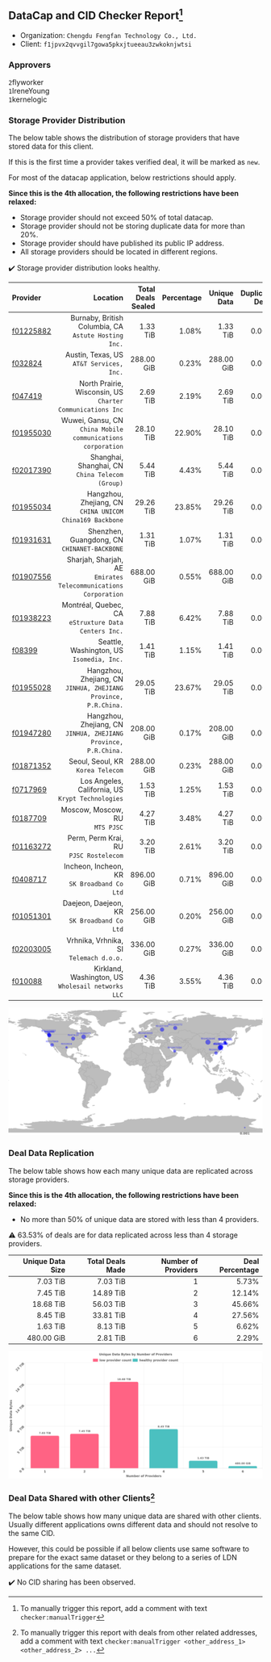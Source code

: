 ## DataCap and CID Checker Report[^1]
 - Organization: `Chengdu Fengfan Technology Co., Ltd.`
 - Client: `f1jpvx2qvvgil7gowa5pkxjtueeau3zwkoknjwtsi`
### Approvers
`2`flyworker<br/>`1`IreneYoung<br/>`1`kernelogic

### Storage Provider Distribution
The below table shows the distribution of storage providers that have stored data for this client.

If this is the first time a provider takes verified deal, it will be marked as `new`.

For most of the datacap application, below restrictions should apply.

**Since this is the 4th allocation, the following restrictions have been relaxed:**
 - Storage provider should not exceed 50% of total datacap.
 - Storage provider should not be storing duplicate data for more than 20%.
 - Storage provider should have published its public IP address.
 - All storage providers should be located in different regions.

✔️ Storage provider distribution looks healthy.

| Provider                                              |                                                           Location | Total Deals Sealed | Percentage | Unique Data | Duplicate Deals |
| :---------------------------------------------------- | -----------------------------------------------------------------: | -----------------: | ---------: | ----------: | --------------: |
| [f01225882](https://filfox.info/en/address/f01225882) |            Burnaby, British Columbia, CA<br/>`Astute Hosting Inc.` |           1.33 TiB |      1.08% |    1.33 TiB |           0.00% |
| [f032824](https://filfox.info/en/address/f032824)     |                        Austin, Texas, US<br/>`AT&T Services, Inc.` |         288.00 GiB |      0.23% |  288.00 GiB |           0.00% |
| [f047419](https://filfox.info/en/address/f047419)     |      North Prairie, Wisconsin, US<br/>`Charter Communications Inc` |           2.69 TiB |      2.19% |    2.69 TiB |           0.00% |
| [f01955030](https://filfox.info/en/address/f01955030) |     Wuwei, Gansu, CN<br/>`China Mobile communications corporation` |          28.10 TiB |     22.90% |   28.10 TiB |           0.00% |
| [f02017390](https://filfox.info/en/address/f02017390) |                 Shanghai, Shanghai, CN<br/>`China Telecom (Group)` |           5.44 TiB |      4.43% |    5.44 TiB |           0.00% |
| [f01955034](https://filfox.info/en/address/f01955034) |        Hangzhou, Zhejiang, CN<br/>`CHINA UNICOM China169 Backbone` |          29.26 TiB |     23.85% |   29.26 TiB |           0.00% |
| [f01931631](https://filfox.info/en/address/f01931631) |                    Shenzhen, Guangdong, CN<br/>`CHINANET-BACKBONE` |           1.31 TiB |      1.07% |    1.31 TiB |           0.00% |
| [f01907556](https://filfox.info/en/address/f01907556) | Sharjah, Sharjah, AE<br/>`Emirates Telecommunications Corporation` |         688.00 GiB |      0.55% |  688.00 GiB |           0.00% |
| [f01938223](https://filfox.info/en/address/f01938223) |            Montréal, Quebec, CA<br/>`eStruxture Data Centers Inc.` |           7.88 TiB |      6.42% |    7.88 TiB |           0.00% |
| [f08399](https://filfox.info/en/address/f08399)       |                       Seattle, Washington, US<br/>`Isomedia, Inc.` |           1.41 TiB |      1.15% |    1.41 TiB |           0.00% |
| [f01955028](https://filfox.info/en/address/f01955028) | Hangzhou, Zhejiang, CN<br/>`JINHUA, ZHEJIANG Province, P.R.China.` |          29.05 TiB |     23.67% |   29.05 TiB |           0.00% |
| [f01947280](https://filfox.info/en/address/f01947280) | Hangzhou, Zhejiang, CN<br/>`JINHUA, ZHEJIANG Province, P.R.China.` |         208.00 GiB |      0.17% |  208.00 GiB |           0.00% |
| [f01871352](https://filfox.info/en/address/f01871352) |                               Seoul, Seoul, KR<br/>`Korea Telecom` |         288.00 GiB |      0.23% |  288.00 GiB |           0.00% |
| [f0717969](https://filfox.info/en/address/f0717969)   |               Los Angeles, California, US<br/>`Krypt Technologies` |           1.53 TiB |      1.25% |    1.53 TiB |           0.00% |
| [f0187709](https://filfox.info/en/address/f0187709)   |                                  Moscow, Moscow, RU<br/>`MTS PJSC` |           4.27 TiB |      3.48% |    4.27 TiB |           0.00% |
| [f01163272](https://filfox.info/en/address/f01163272) |                          Perm, Perm Krai, RU<br/>`PJSC Rostelecom` |           3.20 TiB |      2.61% |    3.20 TiB |           0.00% |
| [f0408717](https://filfox.info/en/address/f0408717)   |                     Incheon, Incheon, KR<br/>`SK Broadband Co Ltd` |         896.00 GiB |      0.71% |  896.00 GiB |           0.00% |
| [f01051301](https://filfox.info/en/address/f01051301) |                     Daejeon, Daejeon, KR<br/>`SK Broadband Co Ltd` |         256.00 GiB |      0.20% |  256.00 GiB |           0.00% |
| [f02003005](https://filfox.info/en/address/f02003005) |                         Vrhnika, Vrhnika, SI<br/>`Telemach d.o.o.` |         336.00 GiB |      0.27% |  336.00 GiB |           0.00% |
| [f010088](https://filfox.info/en/address/f010088)     |              Kirkland, Washington, US<br/>`Wholesail networks LLC` |           4.36 TiB |      3.55% |    4.36 TiB |           0.00% |

<img src="https://raw.githubusercontent.com/data-preservation-programs/filplus-checker-assets/main/filecoin-project/filecoin-plus-large-datasets/issues/1231/1678347651828.png"/>

### Deal Data Replication
The below table shows how each many unique data are replicated across storage providers.


**Since this is the 4th allocation, the following restrictions have been relaxed:**
- No more than 50% of unique data are stored with less than 4 providers.

⚠️ 63.53% of deals are for data replicated across less than 4 storage providers.

| Unique Data Size | Total Deals Made | Number of Providers | Deal Percentage |
| ---------------: | ---------------: | ------------------: | --------------: |
|         7.03 TiB |         7.03 TiB |                   1 |           5.73% |
|         7.45 TiB |        14.89 TiB |                   2 |          12.14% |
|        18.68 TiB |        56.03 TiB |                   3 |          45.66% |
|         8.45 TiB |        33.81 TiB |                   4 |          27.56% |
|         1.63 TiB |         8.13 TiB |                   5 |           6.62% |
|       480.00 GiB |         2.81 TiB |                   6 |           2.29% |

<img src="https://raw.githubusercontent.com/data-preservation-programs/filplus-checker-assets/main/filecoin-project/filecoin-plus-large-datasets/issues/1231/1678347652815.png"/>

### Deal Data Shared with other Clients[^3]
The below table shows how many unique data are shared with other clients.
Usually different applications owns different data and should not resolve to the same CID.

However, this could be possible if all below clients use same software to prepare for the exact same dataset or they belong to a series of LDN applications for the same dataset.

✔️ No CID sharing has been observed.

[^1]: To manually trigger this report, add a comment with text `checker:manualTrigger`

[^2]: Deals from those addresses are combined into this report as they are specified with `checker:manualTrigger`

[^3]: To manually trigger this report with deals from other related addresses, add a comment with text `checker:manualTrigger <other_address_1> <other_address_2> ...`
